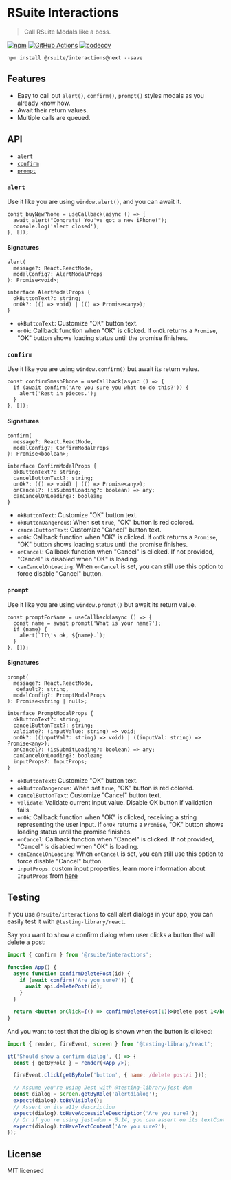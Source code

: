 # RSuite Interactions

> Call RSuite Modals like a boss.

[![npm][npm-svg]][npm-home]
[![GitHub Actions][actions-svg]][actions-home]
[![codecov](https://codecov.io/gh/rsuite/interactions/branch/master/graph/badge.svg)](https://codecov.io/gh/rsuite/interactions)

    npm install @rsuite/interactions@next --save

## Features

- Easy to call out `alert()`, `confirm()`, `prompt()` styles modals as you already know how.
- Await their return values.
- Multiple calls are queued.

## API

- [`alert`](#alert)
- [`confirm`](#confirm)
- [`prompt`](#prompt)

### `alert`

Use it like you are using `window.alert()`, and you can await it.

```tsx
const buyNewPhone = useCallback(async () => {
  await alert("Congrats! You've got a new iPhone!");
  console.log('alert closed');
}, []);
```

#### Signatures

```tsx
alert(
  message?: React.ReactNode,
  modalConfig?: AlertModalProps
): Promise<void>;

interface AlertModalProps {
  okButtonText?: string;
  onOk?: (() => void) | (() => Promise<any>);
}
```

- `okButtonText`: Customize "OK" button text.
- `onOk`: Callback function when "OK" is clicked. If `onOk` returns a `Promise`, "OK" button shows loading status until the promise finishes.

### `confirm`

Use it like you are using `window.confirm()` but await its return value.

```tsx
const confirmSmashPhone = useCallback(async () => {
  if (await confirm('Are you sure you what to do this?')) {
    alert('Rest in pieces.');
  }
}, []);
```

#### Signatures

```tsx
confirm(
  message?: React.ReactNode,
  modalConfig?: ConfirmModalProps
): Promise<boolean>;

interface ConfirmModalProps {
  okButtonText?: string;
  cancelButtonText?: string;
  onOk?: (() => void) | (() => Promise<any>);
  onCancel?: (isSubmitLoading?: boolean) => any;
  canCancelOnLoading?: boolean;
}
```

- `okButtonText`: Customize "OK" button text.
- `okButtonDangerous`: When set `true`, "OK" button is red colored.
- `cancelButtonText`: Customize "Cancel" button text.
- `onOk`: Callback function when "OK" is clicked. If `onOk` returns a `Promise`, "OK" button shows loading status until the promise finishes.
- `onCancel`: Callback function when "Cancel" is clicked. If not provided, "Cancel" is disabled when "OK" is loading.
- `canCancelOnLoading`: When `onCancel` is set, you can still use this option to force disable "Cancel" button.

### `prompt`

Use it like you are using `window.prompt()` but await its return value.

```tsx
const promptForName = useCallback(async () => {
  const name = await prompt('What is your name?');
  if (name) {
    alert(`It\'s ok, ${name}.`);
  }
}, []);
```

#### Signatures

```tsx
prompt(
  message?: React.ReactNode,
  _default?: string,
  modalConfig?: PromptModalProps
): Promise<string | null>;

interface PromptModalProps {
  okButtonText?: string;
  cancelButtonText?: string;
  valdiate?: (inputValue: string) => void;
  onOk?: ((inputVal?: string) => void) | ((inputVal: string) => Promise<any>);
  onCancel?: (isSubmitLoading?: boolean) => any;
  canCancelOnLoading?: boolean;
  inputProps?: InputProps;
}
```

- `okButtonText`: Customize "OK" button text.
- `okButtonDangerous`: When set `true`, "OK" button is red colored.
- `cancelButtonText`: Customize "Cancel" button text.
- `validate`: Validate current input value. Disable OK button if validation fails.
- `onOk`: Callback function when "OK" is clicked, receiving a string representing the user input. If `onOk` returns a `Promise`, "OK" button shows loading status until the promise finishes.
- `onCancel`: Callback function when "Cancel" is clicked. If not provided, "Cancel" is disabled when "OK" is loading.
- `canCancelOnLoading`: When `onCancel` is set, you can still use this option to force disable "Cancel" button.
- `inputProps`: custom input properties, learn more information about `InputProps` from [here](https://rsuitejs.com/components/input#code-lt-input-gt-code)

## Testing

If you use `@rsuite/interactions` to call alert dialogs in your app, you can easily test it with `@testing-library/react`.

Say you want to show a confirm dialog when user clicks a button that will delete a post:

```jsx
import { confirm } from '@rsuite/interactions';

function App() {
  async function confirmDeletePost(id) {
    if (await confirm('Are you sure?')) {
      await api.deletePost(id);
    }
  }

  return <button onClick={() => confirmDeletePost(1)}>Delete post 1</button>;
}
```

And you want to test that the dialog is shown when the button is clicked:

```jsx
import { render, fireEvent, screen } from '@testing-library/react';

it('Should show a confirm dialog', () => {
  const { getByRole } = render(<App />);

  fireEvent.click(getByRole('button', { name: /delete post/i }));

  // Assume you're using Jest with @testing-library/jest-dom
  const dialog = screen.getByRole('alertdialog');
  expect(dialog).toBeVisible();
  // Assert on its a11y description
  expect(dialog).toHaveAccessibleDescription('Are you sure?');
  // Or if you're using jest-dom < 5.14, you can assert on its textContent
  expect(dialog).toHaveTextContent('Are you sure?');
});
```

## License

MIT licensed

[npm-svg]: https://badgen.net/npm/v/@rsuite/interactions/next
[npm-home]: https://www.npmjs.com/package/@rsuite/interactions
[actions-svg]: https://github.com/rsuite/interactions/workflows/Node.js%20CI/badge.svg
[actions-home]: https://github.com/rsuite/interactions/actions?query=workflow%3A%22Node.js+CI%22
